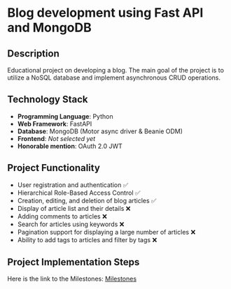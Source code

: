 # Blog development using Fast API and MongoDB

## Description

Educational project on developing a blog. The main goal of the project is to utilize a NoSQL database and implement asynchronous CRUD operations.

## Technology Stack

- **Programming Language**: Python
- **Web Framework**: FastAPI
- **Database**: MongoDB (Motor async driver & Beanie ODM)
- **Frontend**: _Not selected yet_
- **Honorable mention**: OAuth 2.0 JWT

## Project Functionality

- User registration and authentication :white_check_mark:
- Hierarchical Role-Based Access Control :white_check_mark:
- Creation, editing, and deletion of blog articles :white_check_mark:
- Display of article list and their details :x:
- Adding comments to articles :x:
- Search for articles using keywords :x:
- Pagination support for displaying a large number of articles :x:
- Ability to add tags to articles and filter by tags :x:

## Project Implementation Steps

Here is the link to the Milestones:
[Milestones](https://github.com/Desunovu/fastapi-mongodb-blog/milestones)
